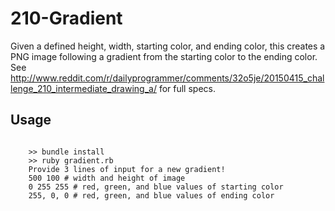 210-Gradient
===========

Given a defined height, width, starting color, and ending color, this creates a PNG image following a gradient from the starting color to the ending color.  See http://www.reddit.com/r/dailyprogrammer/comments/32o5je/20150415_challenge_210_intermediate_drawing_a/ for full specs.

Usage
-------------
<pre><code>
	>> bundle install
	>> ruby gradient.rb
	Provide 3 lines of input for a new gradient!
	500 100 # width and height of image
	0 255 255 # red, green, and blue values of starting color
	255, 0, 0 # red, green, and blue values of ending color
</code></pre>
